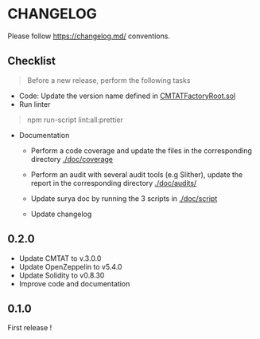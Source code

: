 # CHANGELOG

Please follow <https://changelog.md/> conventions.

## Checklist

> Before a new release, perform the following tasks

- Code: Update the version name defined in [CMTATFactoryRoot.sol](contracts/libraries/CMTATFactoryRoot.sol)
- Run linter

> npm run-script lint:all:prettier

- Documentation
  - Perform a code coverage and update the files in the corresponding directory [./doc/coverage](./doc/coverage)
  - Perform an audit with several audit tools (e.g Slither), update the report in the corresponding directory  [./doc/audits/](./doc/audits/)
  - Update surya doc by running the 3 scripts in [./doc/script](./doc/script)
  
  - Update changelog



## 0.2.0

- Update CMTAT to v.3.0.0
- Update OpenZeppelin to v5.4.0
- Update Solidity to v0.8.30
- Improve code and documentation

## 0.1.0

First release !
